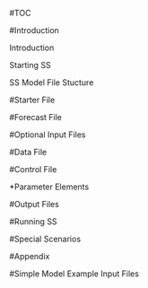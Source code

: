 #TOC

#Introduction

Introduction

Starting SS

SS Model File Stucture

#Starter File 

#Forecast File 

#Optional Input Files

#Data File

#Control File

*Parameter Elements 

#Output Files

#Running SS

#Special Scenarios 

#Appendix

#Simple Model Example Input Files